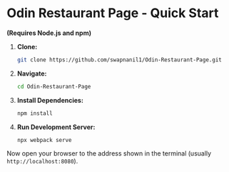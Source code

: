 # Odin Restaurant Page - Quick Start

**(Requires Node.js and npm)**

1.  **Clone:**

    ```bash
    git clone https://github.com/swapnanil1/Odin-Restaurant-Page.git
    ```

2.  **Navigate:**

    ```bash
    cd Odin-Restaurant-Page
    ```

3.  **Install Dependencies:**

    ```bash
    npm install
    ```

4.  **Run Development Server:**
    ```bash
    npx webpack serve
    ```

Now open your browser to the address shown in the terminal (usually `http://localhost:8080`).

